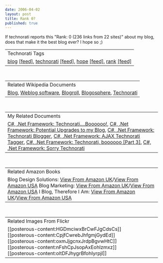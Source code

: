 ```yaml
--- 
date: 2006-04-02
layout: post
title: Rank 0?
published: true
---
```

If technorati reports this "Rank: 0 (236 links from 22 sites)" about my blog, does that make it the best blog ever? I hope so ;)<p /><table class="TechnoratiHead TagHeader">
<tr><td>Technorati Tags</td></tr>
<tr class="Technorati"><td>
<a href="http://www.kinlan.co.uk/tag/blog" class="Tag" rel="tag">blog</a> <a href="http://feeds.technorati.com/feed/posts/tag/blog" class="Tag">[feed]</a>, <a href="http://www.kinlan.co.uk/tag/technorati" class="Tag" rel="tag">technorati</a> <a href="http://feeds.technorati.com/feed/posts/tag/technorati" class="Tag">[feed]</a>, <a href="http://www.kinlan.co.uk/tag/hope" class="Tag" rel="tag">hope</a> <a href="http://feeds.technorati.com/feed/posts/tag/hope" class="Tag">[feed]</a>, <a href="http://www.kinlan.co.uk/tag/rank" class="Tag" rel="tag">rank</a> <a href="http://feeds.technorati.com/feed/posts/tag/rank" class="Tag">[feed]</a>
</td></tr>
</table><br /><table class="TechnoratiHead TagHeader">
<tr><td>Related Wikipedia Documents</td></tr>
<tr class="Technorati"><td>
<a href="http://en.wikipedia.org/wiki/Blog" class="Tag" rel="tag">Blog</a>, <a href="http://en.wikipedia.org/wiki/Blog_client" class="Tag" rel="tag">Weblog software</a>, <a href="http://en.wikipedia.org/wiki/Blogroll" class="Tag" rel="tag">Blogroll</a>, <a href="http://en.wikipedia.org/wiki/Blogosphere" class="Tag" rel="tag">Blogosphere</a>, <a href="http://en.wikipedia.org/wiki/Technorati" class="Tag" rel="tag">Technorati</a>
</td></tr>
</table><br /><table class="TechnoratiHead TagHeader">
<tr><td>My Related Documents</td></tr>
<tr class="Technorati"><td>
<a href="http://www.kinlan.co.uk/2005/09/technoratiboooooo.html" class="Tag" rel="tag">C#, .Net Framework: Technorati....Boooooo!</a>, <a href="http://www.kinlan.co.uk/2005/10/potential-upgrades-to-my-blog.html" class="Tag" rel="tag">C#, .Net Framework: Potential Upgrades to my Blog</a>, <a href="http://www.kinlan.co.uk/2005/09/technorati-blogger.html" class="Tag" rel="tag">C#, .Net Framework: Technorati Blogger</a>, <a href="http://www.kinlan.co.uk/2005/08/ajax-technorati-tagger.html" class="Tag" rel="tag">C#, .Net Framework: AJAX Technorati Tagger</a>, <a href="http://www.kinlan.co.uk/2005/09/technorati-boooooo-part-3.html" class="Tag" rel="tag">C#, .Net Framework: Technorati, boooooo [Part 3]</a>, <a href="http://www.kinlan.co.uk/2005/07/sorry-technorati.html" class="Tag" rel="tag">C#, .Net Framework: Sorry Technorati</a>
</td></tr>
</table><br /><table class="TechnoratiHead TagHeader">
<tr><td>Related Amazon Books</td></tr>
<tr class="Technorati"><td>Blog Design Solutions: <a href="http://www.amazon.co.uk/exec/obidos/redirect?tag=cnetfra-21&amp;link_code=xm2&amp;camp=2025&amp;creative=165953&amp;path=http://www.amazon.co.uk/gp/redirect.html%253fASIN=1590595815%2526tag=cnetfra-21%2526lcode=xm2%2526cID=2025%2526ccmID=165953%2526location=/o/ASIN/1590595815%25253FSubscriptionId=0CM2PVF6VAHJQKW5G782" class="Tag" rel="tag">View From Amazon UK</a>/<a href="http://www.amazon.com/exec/obidos/redirect?tag=cnetfra-20&amp;link_code=xm2&amp;camp=2025&amp;creative=165953&amp;path=http://www.amazon.com/gp/redirect.html%253fASIN=1590595815%2526tag=cnetfra-20%2526lcode=xm2%2526cID=2025%2526ccmID=165953%2526location=/o/ASIN/1590595815%25253FSubscriptionId=0CM2PVF6VAHJQKW5G782" class="Tag" rel="tag">View From Amazon USA</a> Blog Marketing: <a href="http://www.amazon.co.uk/exec/obidos/redirect?tag=cnetfra-21&amp;link_code=xm2&amp;camp=2025&amp;creative=165953&amp;path=http://www.amazon.co.uk/gp/redirect.html%253fASIN=0072262516%2526tag=cnetfra-21%2526lcode=xm2%2526cID=2025%2526ccmID=165953%2526location=/o/ASIN/0072262516%25253FSubscriptionId=0CM2PVF6VAHJQKW5G782" class="Tag" rel="tag">View From Amazon UK</a>/<a href="http://www.amazon.com/exec/obidos/redirect?tag=cnetfra-20&amp;link_code=xm2&amp;camp=2025&amp;creative=165953&amp;path=http://www.amazon.com/gp/redirect.html%253fASIN=0072262516%2526tag=cnetfra-20%2526lcode=xm2%2526cID=2025%2526ccmID=165953%2526location=/o/ASIN/0072262516%25253FSubscriptionId=0CM2PVF6VAHJQKW5G782" class="Tag" rel="tag">View From Amazon USA</a> I Blog, Therefore I Am: <a href="http://www.amazon.co.uk/exec/obidos/redirect?tag=cnetfra-21&amp;link_code=xm2&amp;camp=2025&amp;creative=165953&amp;path=http://www.amazon.co.uk/gp/redirect.html%253fASIN=1420843524%2526tag=cnetfra-21%2526lcode=xm2%2526cID=2025%2526ccmID=165953%2526location=/o/ASIN/1420843524%25253FSubscriptionId=0CM2PVF6VAHJQKW5G782" class="Tag" rel="tag">View From Amazon UK</a>/<a href="http://www.amazon.com/exec/obidos/redirect?tag=cnetfra-20&amp;link_code=xm2&amp;camp=2025&amp;creative=165953&amp;path=http://www.amazon.com/gp/redirect.html%253fASIN=1420843524%2526tag=cnetfra-20%2526lcode=xm2%2526cID=2025%2526ccmID=165953%2526location=/o/ASIN/1420843524%25253FSubscriptionId=0CM2PVF6VAHJQKW5G782" class="Tag" rel="tag">View From Amazon USA</a>
</td></tr>
</table><br /><table class="TechnoratiHead TagHeader">
<tr><td>Related Images From Flickr</td></tr>
<tr class="Technorati"><td>
<span style="float: left;">[[posterous-content:HGDmciwxBrCwFJgCdsCs]]</span><span style="float: left;">[[posterous-content:CpjfCwrebJhfgmjGydEd]]</span><span style="float: left;">[[posterous-content:oxmJjgcnxJrdpBgvwHtC]]</span><span style="float: left;">[[posterous-content:nFshCpJsopAxEohlzmxz]]</span><span style="float: left;">[[posterous-content:oltDFJhygrBfohIyrpjI]]</span>
</td></tr>
</table><div class="blogger-post-footer"><img class="posterous_download_image" src="https://blogger.googleusercontent.com/tracker/8109338-114397035644823230?l=www.kinlan.co.uk%2Findex.html" height="1" alt="" width="1" /></div>
